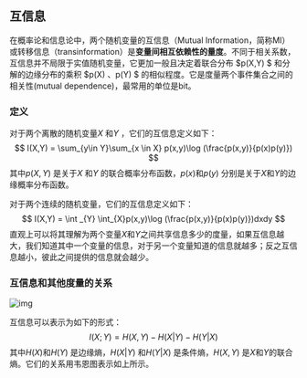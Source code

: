 ## 互信息

在概率论和信息论中，两个随机变量的互信息（Mutual Information，简称MI）或转移信息（transinformation）是**变量间相互依赖性的量度**。不同于相关系数，互信息并不局限于实值随机变量，它更加一般且决定着联合分布 $p(X,Y) $ 和分解的边缘分布的乘积 $p(X) $、$p(Y) $ 的相似程度。它是度量两个事件集合之间的相关性(mutual dependence)，最常用的单位是bit。

### 定义

对于两个离散的随机变量$X$ 和$Y$ ，它们的互信息定义如下：
$$
I(X,Y) = \sum_{y\in Y}\sum_{x \in X} p(x,y)\log (\frac{p(x,y)}{p(x)p(y)})
$$
其中$p(X,Y)$ 是关于$X$ 和$Y$ 的联合概率分布函数，$p(x)$和$p(y)$ 分别是关于$X$和$Y$的边缘概率分布函数。

对于两个连续的随机变量，它们的互信息定义如下：
$$
I(X,Y) = \int _{Y} \int_{X}p(x,y)\log (\frac{p(x,y)}{p(x)p(y)})dxdy
$$
直观上可以将其理解为两个变量$X$和$Y$之间共享信息多少的度量，如果互信息越大，我们知道其中一个变量的信息，对于另一个变量知道的信息就越多；反之互信息越小，彼此之间提供的信息就会越少。

### 互信息和其他度量的关系

![img](https://img-blog.csdn.net/20160718112932230)

互信息可以表示为如下的形式：
$$
I(X;Y)=H(X,Y)-H(X|Y)-H(Y|X)
$$
其中$H(X)$和$H(Y)$ 是边缘熵，$H(X|Y)$ 和$H(Y|X)$ 是条件熵，$H(X,Y)$ 是$X$和$Y$的联合熵。它们的关系用韦恩图表示如上所示。